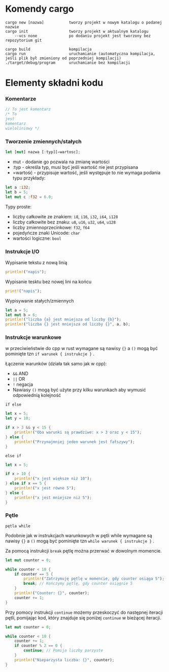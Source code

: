 # Komendy cargo
```
cargo new [nazwa]           tworzy projekt w nowym katalogu o podanej nazwie
cargo init                  tworzy projekt w aktualnym katalogu
    --vcs none              po dodaniu projekt jest tworzony bez repozytorium git

cargo build                 kompilacja
cargo run                   uruchamianie (automatyczna kompilacja, jeśli plik był zmieniony od poprzedniej kompilacji)
./target/debug/program      uruchamianie bez kompilacji
```


# Elementy składni kodu
### Komentarze
```rs
// To jest komentarz
/* To 
jest 
komentarz 
wieloliniowy */
```

### Tworzenie zmiennych/stałych
```rs
let [mut] nazwa [:typ][=wartosc];
```
- mut - dodanie go pozwala na zmianę wartości
- :typ - określa typ, musi być jeśli wartość nie jest przypisana
- =wartość - przypisuje wartość, jeśli występuje to nie wymaga podania typu
przykłady:
```rs
let a :i32;
let b = 5;
let mut c :f32 = 6.0;
 ```

Typy proste:
- liczby całkowite ze znakiem: `i8`, `i16`, `i32`, `i64`, `i128`
- liczby całkowite bez znaku: `u8`, `u16`, `u32`, `u64`, `u128`
- liczby zmiennoprzecinkowe: `f32`, `f64`
- pojedyńcze znaki Unicode: `char`
- wartości logiczne: `bool`

### Instrukcje I/O

Wypisanie tekstu z nową linią
```rs
println!("napis");
```
Wypisanie tesktu bez nowej lini na końcu
```rs
print!("napis");
```
Wypisywanie stałych/zmiennych
```rs
let a = 5;
let mut b = 6;
println!("liczba {a} jest mniejsza od liczby {b}");
println!("liczba {} jest mniejsza od liczby {}", a, b);
```
### Instrukcje warunkowe
w przeciwieństwie do cpp w rust wymagane są nawisy `{}` a `()` mogą być pominięte tzn `if warunek { instrukcje }` .

Łączenie warunków (działa tak samo jak w cpp):
- `&&` AND
- `||` OR
- `!`  negacja
- Nawiasy `()` mogą być użyte przy kilku warunkach aby wymusić odpowiednią kolejność

`if else`
```rs
let x = 5;
let y = 10;

if x > 3 && y < 15 {
    println!("Oba warunki są prawdziwe: x > 3 oraz y < 15");
} else {
    println!("Przynajmniej jeden warunek jest fałszywy");
}
```
`else if`
```rs
let x = 5;

if x > 10 {
    println!("x jest większe niż 10");
} else if x == 5 {
    println!("x jest równe 5");
} else {
    println!("x jest mniejsze niż 5");
}
```
### Pętle
`pętla while`

Podobnie jak w instrukcjach warunkowych w pętli while wymagane są nawisy `{}` a `()` mogą być pominięte tzn `while warunek { instrukcje }` .

Za pomocą instrukcji `break` pętlę można przerwać w dowolnym momencie.
```rs
let mut counter = 0;

while counter < 10 {
    if counter == 5 {
        println!("Zatrzymuję pętlę w momencie, gdy counter osiąga 5");
        break; // Kończymy pętlę, gdy counter osiągnie 5
    }
    println!("Counter: {}", counter);
    counter += 1;
}
```
Przy pomocy instrukcji `continue` możemy przeskoczyć do następnej iteracji pętli, pomijając kod, który znajduje się poniżej `continue` w bieżącej iteracji.
```rs
let mut counter = 0;

while counter < 10 {
    counter += 1;
    if counter % 2 == 0 {
        continue; // Pomija liczby parzyste
    }
    println!("Nieparzysta liczba: {}", counter);
}
```

